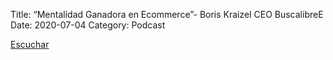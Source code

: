 Title: “Mentalidad Ganadora en Ecommerce”- Boris Kraizel CEO BuscalibreE
Date: 2020-07-04
Category: Podcast

<a href="https://s.danilorca.com/2020-07-04.mp3" type="audio/mpeg">
Escuchar
</a>
